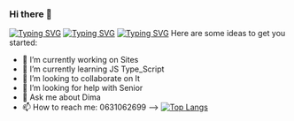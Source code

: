 ### Hi there 👋

[![Typing SVG](https://readme-typing-svg.herokuapp.com?font=Fira+Code&pause=1000&width=435&lines=%D0%94%D0%BE%D0%B1%D1%80%D0%B8%D0%B9+%D0%B4%D0%B5%D0%BD%D1%8C+%D0%BC%D0%B5%D0%BD%D1%8F+%D0%B7%D0%BE%D0%B2%D1%83%D1%82+%D0%94%D0%BC%D0%B8%D1%82%D0%B8%D0%B9+.;%D0%AF+%D0%B7%D0%B0%D0%BD%D0%B8%D0%BC%D0%B0%D1%8E%D1%81%D1%8C+%D1%80%D0%B0%D0%B7%D1%80%D0%B0%D0%B1%D0%BE%D1%82%D0%BA%D0%BE%D0%B9+%D1%81%D0%B0%D0%B9%D1%82%D0%BE%D0%B2+;%D0%A2%D0%B0%D0%BA+%D0%B6%D0%B5+%D0%B1%D0%B0%D0%B7+%D0%B4%D0%B0%D0%BD%D0%B8%D1%85)](https://git.io/typing-svg)
[![Typing SVG](https://readme-typing-svg.herokuapp.com?font=Fira+Code&pause=1000&width=435&lines=%D0%9C%D0%BE%D0%B9+%D0%BD%D0%BE%D0%B2%D1%8B%D0%B9+%D1%81%D1%82%D0%B5%D0%BA+%D0%B2%D0%B5%D0%B1-%D1%82%D0%B5%D1%85%D0%BD%D0%BE%D0%BB%D0%BE%D0%B3%D0%B8%D0%B9;JavaScript%2C+CSS%2C+HTML%2C+jQuery;SASS%2FSCSS%2C+%D0%91%D0%AD%D0%9C)](https://git.io/typing-svg)
[![Typing SVG](https://readme-typing-svg.herokuapp.com?font=Fira+Code&pause=1000&width=435&lines=%D0%9C%D0%BE%D0%B9+%D0%BD%D0%BE%D0%B2%D1%8B%D0%B9+%D1%81%D1%82%D0%B5%D0%BA+SQL;My+SQL%2C+SQL+Postgry%2C+SQL+Lite)](https://git.io/typing-svg)
Here are some ideas to get you started:

- 🔭 I’m currently working on Sites
- 🌱 I’m currently learning JS Type_Script
- 👯 I’m looking to collaborate on It
- 🤔 I’m looking for help with Senior
- 💬 Ask me about Dima
- 📫 How to reach me: 0631062699
-->
[![Top Langs](https://github-readme-stats.vercel.app/api/top-langs/?username=anuraghazra)](https://github.com/anuraghazra/github-readme-stats)
